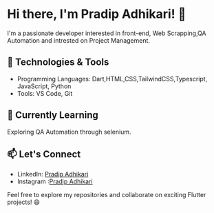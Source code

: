 # Hi there, I'm Pradip Adhikari! 👋

I'm a passionate developer interested in front-end, Web Scrapping,QA Automation and intrested on Project Management.

## 🔧 Technologies & Tools

- Programming Languages: Dart,HTML,CSS,TailwindCSS,Typescript, JavaScript, Python
- Tools: VS Code, Git

## 🌱 Currently Learning

Exploring QA Automation through selenium.

## 📫 Let's Connect

- LinkedIn: [Pradip Adhikari](https://www.linkedin.com/in/pradip490/)
- Instagram :[Pradip Adhikari](https://www.instagram.com/pradeep0_o/)

Feel free to explore my repositories and collaborate on exciting Flutter projects! 😄
